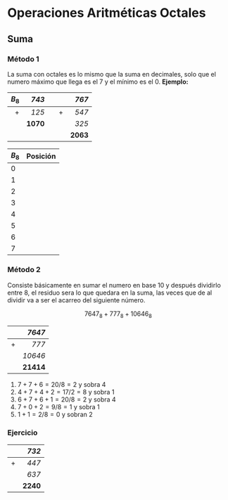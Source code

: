 # Operaciones Aritméticas Octales
## Suma
### Método 1
La suma con octales es lo mismo que la suma en decimales, solo que el numero máximo que llega es el 7 y el mínimo es el 0.
**Ejemplo:**

| $B_{8}$ |    *743* |     |     |    *767* |
| ------: | -------: | --- | --: | -------: |
|       + |    *125* |     |   + |    *547* |
|         | **1070** |     |     |    *325* |
|         |          |     |     | **2063** |

| $B_{8}$ | Posición |
| ------- | -------- |
| 0       |          |
| 1       |          |
| 2       |          |
| 3       |          |
| 4       |          |
| 5       |          |
| 6       |          |
| 7       |          |
### Método 2
Consiste básicamente en sumar el numero en base 10 y después dividirlo entre 8, el residuo sera lo que quedara en la suma, las veces que de al dividir va a ser el acarreo del siguiente número.

$$
7647_{8}+777_{8}+10646_{8}
$$

|     |    *7647* |
| --: | --------: |
|   + |     *777* |
|     |   *10646* |
|     | **21414** |
1. $7 + 7 + 6 = 20 / 8 = 2$ y sobra 4
2. $4+7+4+2 = 17 / 2 = 8$ y sobra 1
3. $6+7+6+1 = 20 / 8 = 2$ y sobra 4
4. $7+0+2 = 9 / 8 = 1$ y sobra 1
5. $1+1 = 2 / 8 = 0$ y sobran 2
### Ejercicio

|     |    *732* |
| --: | -------: |
|   + |    *447* |
|     |    *637* |
|     | **2240** |
